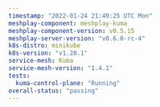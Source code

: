 ```yaml
---
timestamp: "2022-01-24 21:49:25 UTC Mon"
meshplay-component: meshplay-kuma
meshplay-component-version: v0.5.15
meshplay-server-version: "v0.6.0-rc-4"
k8s-distro: minikube
k8s-version: "v1.20.1"
service-mesh: Kuma
service-mesh-version: "1.4.1"
tests:
  kuma-control-plane: "Running"
overall-status: "passing"
---
```

